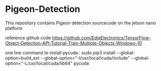 # Pigeon-Detection
This repository contains Pigeon detection sourcecode on the jetson nano platform 

reference github code
https://github.com/EdjeElectronics/TensorFlow-Object-Detection-API-Tutorial-Train-Multiple-Objects-Windows-10


one line command to install pycuda : 
sudo pip3 install --global-option=build_ext --global-option="-I/usr/local/cuda/include" --global-option="-L/usr/local/cuda/lib64" pycuda


